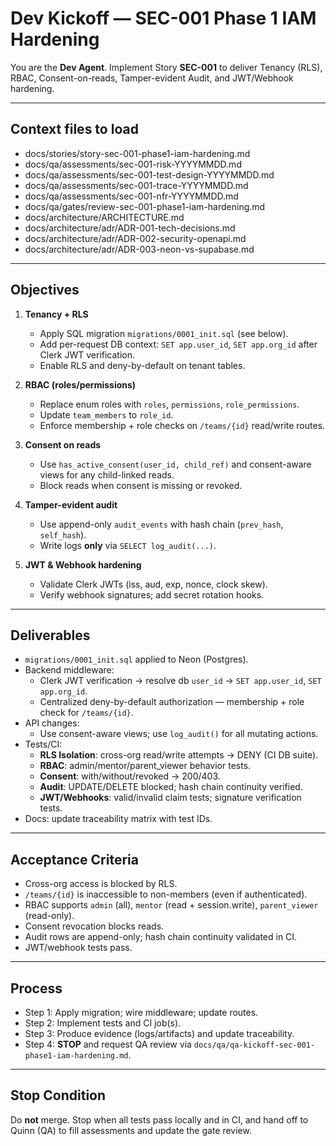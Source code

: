 # Dev Kickoff — SEC-001 Phase 1 IAM Hardening

You are the **Dev Agent**. Implement Story **SEC-001** to deliver Tenancy (RLS), RBAC, Consent-on-reads, Tamper-evident Audit, and JWT/Webhook hardening.

---

## Context files to load
- docs/stories/story-sec-001-phase1-iam-hardening.md
- docs/qa/assessments/sec-001-risk-YYYYMMDD.md
- docs/qa/assessments/sec-001-test-design-YYYYMMDD.md
- docs/qa/assessments/sec-001-trace-YYYYMMDD.md
- docs/qa/assessments/sec-001-nfr-YYYYMMDD.md
- docs/qa/gates/review-sec-001-phase1-iam-hardening.md
- docs/architecture/ARCHITECTURE.md
- docs/architecture/adr/ADR-001-tech-decisions.md
- docs/architecture/adr/ADR-002-security-openapi.md
- docs/architecture/adr/ADR-003-neon-vs-supabase.md

---

## Objectives
1. **Tenancy + RLS**
   - Apply SQL migration `migrations/0001_init.sql` (see below).
   - Add per-request DB context: `SET app.user_id`, `SET app.org_id` after Clerk JWT verification.
   - Enable RLS and deny-by-default on tenant tables.

2. **RBAC (roles/permissions)**
   - Replace enum roles with `roles`, `permissions`, `role_permissions`.
   - Update `team_members` to `role_id`.
   - Enforce membership + role checks on `/teams/{id}` read/write routes.

3. **Consent on reads**
   - Use `has_active_consent(user_id, child_ref)` and consent-aware views for any child-linked reads.
   - Block reads when consent is missing or revoked.

4. **Tamper-evident audit**
   - Use append-only `audit_events` with hash chain (`prev_hash`, `self_hash`).
   - Write logs **only** via `SELECT log_audit(...)`.

5. **JWT & Webhook hardening**
   - Validate Clerk JWTs (iss, aud, exp, nonce, clock skew).
   - Verify webhook signatures; add secret rotation hooks.

---

## Deliverables
- `migrations/0001_init.sql` applied to Neon (Postgres).
- Backend middleware:
  - Clerk JWT verification → resolve db `user_id` → `SET app.user_id`, `SET app.org_id`.
  - Centralized deny-by-default authorization — membership + role check for `/teams/{id}`.
- API changes:
  - Use consent-aware views; use `log_audit()` for all mutating actions.
- Tests/CI:
  - **RLS Isolation**: cross-org read/write attempts → DENY (CI DB suite).
  - **RBAC**: admin/mentor/parent_viewer behavior tests.
  - **Consent**: with/without/revoked → 200/403.
  - **Audit**: UPDATE/DELETE blocked; hash chain continuity verified.
  - **JWT/Webhooks**: valid/invalid claim tests; signature verification tests.
- Docs: update traceability matrix with test IDs.

---

## Acceptance Criteria
- Cross-org access is blocked by RLS.
- `/teams/{id}` is inaccessible to non-members (even if authenticated).
- RBAC supports `admin` (all), `mentor` (read + session.write), `parent_viewer` (read-only).
- Consent revocation blocks reads.
- Audit rows are append-only; hash chain continuity validated in CI.
- JWT/webhook tests pass.

---

## Process
- Step 1: Apply migration; wire middleware; update routes.
- Step 2: Implement tests and CI job(s).
- Step 3: Produce evidence (logs/artifacts) and update traceability.
- Step 4: **STOP** and request QA review via `docs/qa/qa-kickoff-sec-001-phase1-iam-hardening.md`.

---

## Stop Condition
Do **not** merge. Stop when all tests pass locally and in CI, and hand off to Quinn (QA) to fill assessments and update the gate review.
